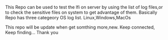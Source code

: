 This Repo can be used to test the lfi on server by using the list of log files,or to check the sensitive files on system to get advantage of them.
Basically Repo has three categeory OS log list. 
Linux,Windows,MacOs

This repo will be update when get somthing more,new.
Keep connected, Keep finding...
Thank you 
